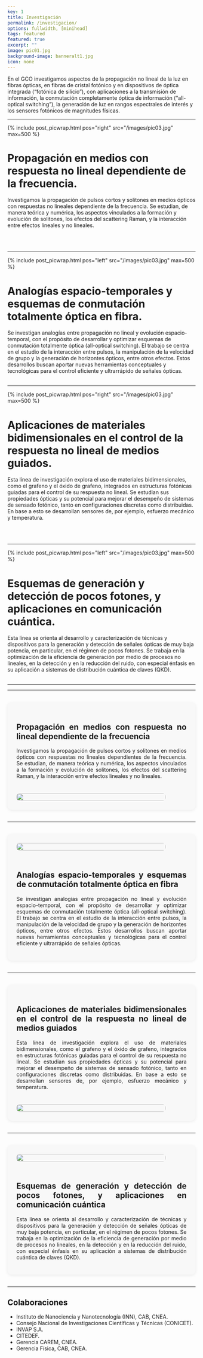 ```yaml
---
key: 1
title: Investigación
permalink: /investigacion/
options: fullwidth, [minihead]
tags: featured
featured: true
excerpt: ""
image: pic01.jpg
background-image: banneralt1.jpg
icon: none
---
```


En el GCO investigamos aspectos de la propagación no lineal de la luz en fibras ópticas, en fibras de cristal fotónico y en dispositivos de óptica integrada (“fotónica de silicio”), con aplicaciones a la transmisión de información, la conmutación completamente óptica de información (“all-optical switching”), la generación de luz en rangos espectrales de interés y los sensores fotónicos de magnitudes físicas.


---

{% include post_picwrap.html pos="right" src="/images/pic03.jpg" max=500 %}

# Propagación en medios con respuesta no lineal dependiente de la frecuencia.

Investigamos la propagación de pulsos cortos y solitones en medios ópticos con respuestas no lineales dependiente de la frecuencia. Se estudian, de manera teórica y numérica, los aspectos vinculados a la formación y evolución de solitones, los efectos del scattering Raman, y la interacción entre efectos lineales y no lineales.  

<br> <br>

---

{% include post_picwrap.html pos="left" src="/images/pic03.jpg" max=500 %}

# Analogías espacio-temporales y esquemas de conmutación totalmente óptica en fibra.

Se investigan analogías entre propagación no lineal y evolución espacio-temporal, con el propósito de desarrollar y optimizar esquemas de conmutación totalmente óptica (all-optical switching). El trabajo se centra en el estudio de la interacción entre pulsos, la manipulación de la velocidad de grupo y la generación de horizontes ópticos, entre otros efectos. Estos desarrollos buscan aportar nuevas herramientas conceptuales y tecnológicas para el control eficiente y ultrarrápido de señales ópticas.
<br> <br>

---

{% include post_picwrap.html pos="right" src="/images/pic03.jpg" max=500 %}

# Aplicaciones de materiales bidimensionales en el control de la respuesta no lineal de medios guiados.

Esta línea de investigación explora el uso de materiales bidimensionales, como el grafeno y el óxido de grafeno, integrados en estructuras fotónicas guiadas para el control de su respuesta no lineal. Se estudian sus propiedades ópticas y su potencial para mejorar el desempeño de sistemas de sensado fotónico, tanto en configuraciones discretas como distribuidas. En base a esto se desarrollan sensores de, por ejemplo, esfuerzo mecánico y temperatura.

<br> <br>

---

{% include post_picwrap.html pos="left" src="/images/pic03.jpg" max=500 %}

# Esquemas de generación y detección de pocos fotones, y aplicaciones en comunicación cuántica.

Esta línea se orienta al desarrollo y caracterización de técnicas y dispositivos para la generación y detección de señales ópticas de muy baja potencia, en particular, en el régimen de pocos fotones. Se trabaja en la optimización de la eficiencia de generación por medio de procesos no lineales, en la detección y en la reducción del ruido, con especial énfasis en su aplicación a sistemas de distribución cuántica de claves (QKD).
<br> <br>

---

---

<!-- 1 -->
<div class="research-box" style="display:flex; flex-wrap:wrap; align-items:center; justify-content:space-between; background:#f8f8f8; border-radius:12px; padding:1.5rem; margin:2rem 0; box-shadow:0 2px 8px rgba(0,0,0,0.08); gap:1.5rem;">
  <div class="text" style="flex:1 1 300px; text-align:justify;">
    <h2>Propagación en medios con respuesta no lineal dependiente de la frecuencia</h2>
    <p>Investigamos la propagación de pulsos cortos y solitones en medios ópticos con respuestas no lineales dependientes de la frecuencia. Se estudian, de manera teórica y numérica, los aspectos vinculados a la formación y evolución de solitones, los efectos del scattering Raman, y la interacción entre efectos lineales y no lineales.</p>
  </div>
  <img src="/images/pic03.jpg" alt="" style="max-width:400px; width:100%; border-radius:8px;">
</div>

---

<!-- 2 -->
<div class="research-box" style="display:flex; flex-wrap:wrap; align-items:center; justify-content:space-between; background:#f8f8f8; border-radius:12px; padding:1.5rem; margin:2rem 0; box-shadow:0 2px 8px rgba(0,0,0,0.08); gap:1.5rem;">
  <img src="/images/pic03.jpg" alt="" style="max-width:400px; width:100%; border-radius:8px;">
  <div class="text" style="flex:1 1 300px; text-align:justify;">
    <h2>Analogías espacio-temporales y esquemas de conmutación totalmente óptica en fibra</h2>
    <p>Se investigan analogías entre propagación no lineal y evolución espacio-temporal, con el propósito de desarrollar y optimizar esquemas de conmutación totalmente óptica (all-optical switching). El trabajo se centra en el estudio de la interacción entre pulsos, la manipulación de la velocidad de grupo y la generación de horizontes ópticos, entre otros efectos. Estos desarrollos buscan aportar nuevas herramientas conceptuales y tecnológicas para el control eficiente y ultrarrápido de señales ópticas.</p>
  </div>
</div>

---

<!-- 3 -->
<div class="research-box" style="display:flex; flex-wrap:wrap; align-items:center; justify-content:space-between; background:#f8f8f8; border-radius:12px; padding:1.5rem; margin:2rem 0; box-shadow:0 2px 8px rgba(0,0,0,0.08); gap:1.5rem;">
  <div class="text" style="flex:1 1 300px; text-align:justify;">
    <h2>Aplicaciones de materiales bidimensionales en el control de la respuesta no lineal de medios guiados</h2>
    <p>Esta línea de investigación explora el uso de materiales bidimensionales, como el grafeno y el óxido de grafeno, integrados en estructuras fotónicas guiadas para el control de su respuesta no lineal. Se estudian sus propiedades ópticas y su potencial para mejorar el desempeño de sistemas de sensado fotónico, tanto en configuraciones discretas como distribuidas. En base a esto se desarrollan sensores de, por ejemplo, esfuerzo mecánico y temperatura.</p>
  </div>
  <img src="/images/pic03.jpg" alt="" style="max-width:400px; width:100%; border-radius:8px;">
</div>

---

<!-- 4 -->
<div class="research-box" style="display:flex; flex-wrap:wrap; align-items:center; justify-content:space-between; background:#f8f8f8; border-radius:12px; padding:1.5rem; margin:2rem 0; box-shadow:0 2px 8px rgba(0,0,0,0.08); gap:1.5rem;">
  <img src="/images/pic03.jpg" alt="" style="max-width:400px; width:100%; border-radius:8px;">
  <div class="text" style="flex:1 1 300px; text-align:justify;">
    <h2>Esquemas de generación y detección de pocos fotones, y aplicaciones en comunicación cuántica</h2>
    <p>Esta línea se orienta al desarrollo y caracterización de técnicas y dispositivos para la generación y detección de señales ópticas de muy baja potencia, en particular, en el régimen de pocos fotones. Se trabaja en la optimización de la eficiencia de generación por medio de procesos no lineales, en la detección y en la reducción del ruido, con especial énfasis en su aplicación a sistemas de distribución cuántica de claves (QKD).</p>
  </div>
</div>

---



<h2>Colaboraciones</h2>
<ul class="alt">
  <li>Instituto de Nanociencia y Nanotecnología (INN), CAB, CNEA.</li>
  <li>Consejo Nacional de Investigaciones Científicas y Técnicas (CONICET).</li>
  <li>INVAP S.A.</li>
  <li>CITEDEF.</li>
  <li>Gerencia CAREM, CNEA.</li>
  <li>Gerencia Física, CAB, CNEA.</li>
</ul>
